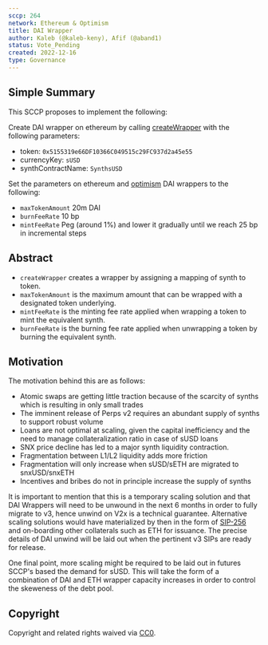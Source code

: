 ```yaml
---
sccp: 264
network: Ethereum & Optimism
title: DAI Wrapper
author: Kaleb (@kaleb-keny), Afif (@aband1)
status: Vote_Pending
created: 2022-12-16
type: Governance
---
```

 
## Simple Summary
 
<!--"If you can't explain it simply, you don't understand it well enough." Provide a simplified and layman-accessible explanation of the SCCP.-->
 
This SCCP proposes to implement the following:

Create DAI wrapper on ethereum by calling [createWrapper](https://etherscan.io/address/0x02f9bC46beD33acdB9cb002fe346734CeF8a9480#writeContract) with the following parameters:
 - token: `0x5155319e66DF10366C049515c29FC937d2a45e55`
 - currencyKey: `sUSD`
 - synthContractName: `SynthsUSD`

Set the parameters on ethereum and [optimism](https://optimistic.etherscan.io/address/0xad32aa4bff8b61b4ae07e3ba437cf81100af0cd7#readContract) DAI wrappers to the following:
- `maxTokenAmount` 20m DAI
- `burnFeeRate` 10 bp
- `mintFeeRate` Peg (around 1%) and lower it gradually until we reach 25 bp in incremental steps
 
## Abstract
 
<!--A short (~200 word) description of the variable change proposed.-->
 
- `createWrapper` creates a wrapper by assigning a mapping of synth to token.
- `maxTokenAmount` is the maximum amount that can be wrapped with a designated token underlying.
- `mintFeeRate` is the minting fee rate applied when wrapping a token to mint the equivalent synth.
- `burnFeeRate` is the burning fee rate applied when unwrapping a token by burning the equivalent synth.
 
## Motivation
 
<!--The motivation is critical for SCCPs that want to update variables within Synthetix. It should clearly explain why the existing variable is not incentive aligned. SCCP submissions without sufficient motivation may be rejected outright.-->
 
The motivation behind this are as follows:
- Atomic swaps are getting little traction because of the scarcity of synths which is resulting in only small trades
- The imminent release of Perps v2 requires an abundant supply of synths to support robust volume
- Loans are not optimal at scaling, given the capital inefficiency and the need to manage collateralization ratio in case of sUSD loans
- SNX price decline has led to a major synth liquidity contraction.
- Fragmentation between L1/L2 liquidity adds more friction
- Fragmentation will only increase when sUSD/sETH are migrated to snxUSD/snxETH
- Incentives and bribes do not in principle increase the supply of synths
 
It is important to mention that this is a temporary scaling solution and that DAI Wrappers will need to be unwound in the next 6 months in order to fully migrate to v3, hence unwind on V2x is a technical guarantee. Alternative scaling solutions would have materialized by then in the form of [SIP-256](https://sips.synthetix.io/sips/sip-256/) and on-boarding other collaterals such as ETH for issuance. The precise details of DAI unwind will be laid out when the pertinent v3 SIPs are ready for release.

One final point, more scaling might be required to be laid out in futures SCCP's based the demand for sUSD. This will take the form of a combination of DAI and ETH wrapper capacity increases in order to control the skeweness of the debt pool.
 
 
## Copyright
 
Copyright and related rights waived via [CC0](https://creativecommons.org/publicdomain/zero/1.0/).